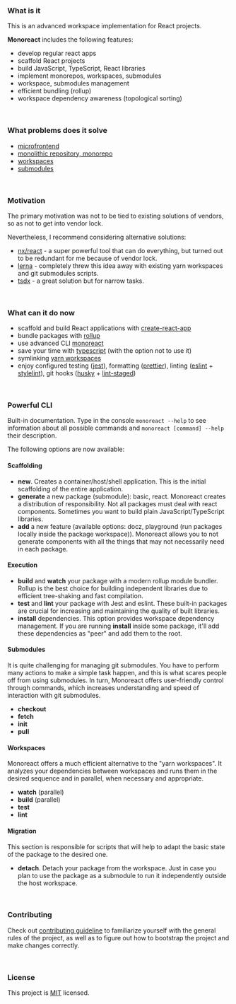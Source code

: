 ### What is it

This is an advanced workspace implementation for React projects.

**Monoreact** includes the following features:

- develop regular react apps
- scaffold React projects
- build JavaScript, TypeScript, React libraries
- implement monorepos, workspaces, submodules
- workspace, submodules management
- efficient bundling (rollup)
- workspace dependency awareness (topological sorting)

<br/>

### What problems does it solve

- [microfrontend](https://martinfowler.com/articles/micro-frontends.html)
- [monolithic repository, monorepo](https://www.perforce.com/blog/vcs/what-monorepo)
- [workspaces](https://www.smashingmagazine.com/2019/07/yarn-workspaces-organize-project-codebase-pro/)
- [submodules](https://chrisjean.com/git-submodules-adding-using-removing-and-updating/)

<br/>

### Motivation

The primary motivation was not to be tied to existing solutions of vendors, so as not to get into vendor lock.

Nevertheless, I recommend considering alternative solutions:

- [nx/react](https://nx.dev/react) - a super powerful tool that can do everything, but turned out to be redundant for me because of vendor lock.
- [lerna](https://github.com/lerna/lerna) - completely threw this idea away with existing yarn workspaces and git submodules scripts.
- [tsdx](https://github.com/jaredpalmer/tsdx) - a great solution but for narrow tasks.

<br/>

### What can it do now

- scaffold and build React applications with [create-react-app](https://create-react-app.dev/)
- bundle packages with [rollup](https://rollupjs.org/guide/en/)
- use advanced CLI [monoreact](https://github.com/untaggable/monoreact/tree/master/cli)
- save your time with [typescript](https://www.typescriptlang.org/) (with the option not to use it)
- symlinking [yarn workspaces](https://classic.yarnpkg.com/en/docs/workspaces)
- enjoy configured testing ([jest](https://jestjs.io/)), formatting ([prettier](https://prettier.io/)), linting ([eslint](https://eslint.org/) + [stylelint](https://stylelint.io/)), git hooks ([husky](https://github.com/typicode/husky) + [lint-staged](https://github.com/okonet/lint-staged))

<br/>

### Powerful CLI

Built-in documentation. Type in the console `monoreact --help` to see information about all possible commands and `monoreact [command] --help` their description.

The following options are now available:

#### Scaffolding

- **new**. Creates a container/host/shell application. This is the initial scaffolding of the entire application.
- **generate** a new package (submodule): basic, react. Monoreact creates a distribution of responsibility. Not all packages must deal with react components. Sometimes you want to build plain JavaScript/TypeScript libraries.
- **add** a new feature (available options: docz, playground (run packages locally inside the package workspace)). Monoreact allows you to not generate components with all the things that may not necessarily need in each package.

#### Execution

- **build** and **watch** your package with a modern rollup module bundler. Rollup is the best choice for building independent libraries due to efficient tree-shaking and fast compilation.
- **test** and **lint** your package with Jest and eslint. These built-in packages are crucial for increasing and maintaining the quality of built libraries.
- **install** dependencies. This option provides workspace dependency management. If you are running **install** inside some package, it'll add these dependencies as "peer" and add them to the root.

#### Submodules

It is quite challenging for managing git submodules. You have to perform many actions to make a simple task happen, and this is what scares people off from using submodules. In turn, Monoreact offers user-friendly control through commands, which increases understanding and speed of interaction with git submodules.

- **checkout**
- **fetch**
- **init**
- **pull**

#### Workspaces

Monoreact offers a much efficient alternative to the "yarn workspaces". It analyzes your dependencies between workspaces and runs them in the desired sequence and in parallel, when necessary and appropriate.

- **watch** (parallel)
- **build** (parallel)
- **test**
- **lint**

#### Migration

This section is responsible for scripts that will help to adapt the basic state of the package to the desired one.

- **detach**. Detach your package from the workspace. Just in case you plan to use the package as a submodule to run it independently outside the host workspace.

<br/>

### Contributing

Check out [contributing guideline](https://github.com/untaggable/monoreact/blob/master/CONTRIBUTING.md) to familiarize yourself with the general rules of the project, as well as to figure out how to bootstrap the project and make changes correctly.

<br/>

### License

This project is [MIT](https://choosealicense.com/licenses/mit/) licensed.<br/>
